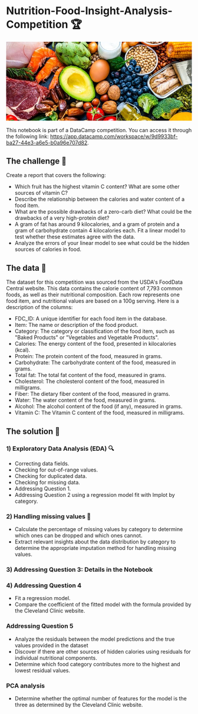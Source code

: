 # Nutrition-Food-Insight-Analysis-Competition 🏆
<div align="center">
  <img src="nutrition-fact-check.jpg" alt="image_competition"></img>
</div>

This notebook is part of a DataCamp competition. You can access it through the following link: https://app.datacamp.com/workspace/w/9d9933bf-ba27-44e3-a6e5-b0a96e707d82.

## The challenge 📝
Create a report that covers the following:
- Which fruit has the highest vitamin C content? What are some other sources of vitamin C?
- Describe the relationship between the calories and water content of a food item.
- What are the possible drawbacks of a zero-carb diet? What could be the drawbacks of a very high-protein diet?
- A gram of fat has around 9 kilocalories, and a gram of protein and a gram of carbohydrate contain 4 kilocalories each. Fit a linear model to test whether these estimates agree with the data.
- Analyze the errors of your linear model to see what could be the hidden sources of calories in food.

## The data 💾
The dataset for this competition was sourced from the USDA's FoodData Central website.
This data contains the calorie content of 7,793 common foods, as well as their nutritional composition. Each row represents one food item, and nutritional values are based on a 100g serving. Here is a description of the columns:
- FDC_ID: A unique identifier for each food item in the database.
- Item: The name or description of the food product.
- Category: The category or classification of the food item, such as "Baked Products" or "Vegetables and Vegetable Products".
- Calories: The energy content of the food, presented in kilocalories (kcal).
- Protein: The protein content of the food, measured in grams.
- Carbohydrate: The carbohydrate content of the food, measured in grams.
- Total fat: The total fat content of the food, measured in grams.
- Cholesterol: The cholesterol content of the food, measured in milligrams.
- Fiber: The dietary fiber content of the food, measured in grams.
- Water: The water content of the food, measured in grams.
- Alcohol: The alcohol content of the food (if any), measured in grams.
- Vitamin C: The Vitamin C content of the food, measured in milligrams.

## The solution 🎯
### 1) Exploratory Data Analysis (EDA) 🔍
- Correcting data fields.
- Checking for out-of-range values.
- Checking for duplicated data.
- Checking for missing data.
- Addressing Question 1.
- Addressing Question 2 using a regression model fit with lmplot by category.
### 2) Handling missing values 🧩
- Calculate the percentage of missing values by category to determine which ones can be dropped and which ones cannot.
- Extract relevant insights about the data distribution by category to determine the appropriate imputation method for handling missing values.
### 3) Addressing Question 3: Details in the Notebook
### 4) Addressing Question 4
- Fit a regression model.
- Compare the coefficient of the fitted model with the formula provided by the Cleveland Clinic website.
### Addressing Question 5
- Analyze the residuals between the model predictions and the true values provided in the dataset
- Discover if there are other sources of hidden calories using residuals for individual nutritional components.
- Determine which food category contributes more to the highest and lowest residual values.
### PCA analysis
- Determine whether the optimal number of features for the model is the three as determined by the Cleveland Clinic website.


